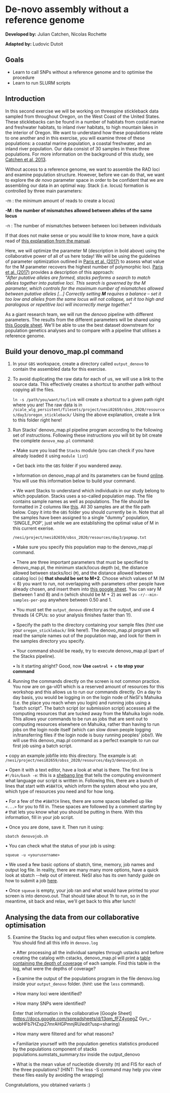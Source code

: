 # De-novo assembly without a reference genome

**Developed by:** Julian Catchen, Nicolas Rochette

**Adapted by:** Ludovic Dutoit

## Goals
  
  - Learn to call SNPs without a reference genome and to optimise the procedure
  - Learn to run SLURM scripts

## Introduction

In this second exercise we will be working on threespine stickleback data sampled from throughout Oregon, on the West Coast of the United States. These sticklebacks can be found in a number of habitats from costal marine and freshwater habitats, to inland river habitats, to high mountain lakes in the interior of Oregon. We want to understand how these populations relate to one another and in this exercise, you will examine three of these populations: a coastal marine population, a coastal freshwater, and an inland river population. Our data consist of 30 samples in these three populations. For more information on the background of this study, see [Catchen et al, 2013](https://onlinelibrary.wiley.com/doi/10.1111/mec.12330).

Without access to a reference genome, we want to assemble the RAD loci and examine population structure. However, before we can do that, we want to explore the *de novo* parameter space in order to be confident that we are assembling our data in an optimal way. Stack (i.e. locus) formation is controlled by three main parameters: 

-m :  the minimum amount of reads to create a locus)

**-M : the number of mismatches allowed between alleles of the same locus**

-n : The number of mismatches between between loci between individuals

If that does not make sense or you would like to know more, have a quick read of [this explanation from the manual](http://catchenlab.life.illinois.edu/stacks/param_tut.php).

Here, we will optimize the parameter M (description in bold above) using the collaborative power of all of us here today! We will be using the guidelines of parameter optimization outlined in [Paris et al. (2017)](https://besjournals.onlinelibrary.wiley.com/doi/epdf/10.1111/2041-210X.12775) to assess what value for the M parameter recovers the highest number of polymorphic loci. [Paris et al. (2017)](https://besjournals.onlinelibrary.wiley.com/doi/epdf/10.1111/2041-210X.12775) provides a description of this approach:  
*"After putative alleles are formed, stacks performs a search to match alleles together into putative loci. This search is governed by the M parameter, which controls for the maximum number of mismatches allowed between putative alleles [...] Correctly setting **M** requires a balance – set it too low and alleles from the same locus will not collapse, set it too high and paralogous or repetitive loci will incorrectly merge together."*

As a giant research team, we will run the *denovo* pipeline with different parameters. The results from the different parameters will be shared using [this Google sheet](https://docs.google.com/spreadsheets/d/13qm_fFZ4yoegZ6Gyc_-wobHFb7HZxp27mrAHGPmnjRU/edit#gid=0). We'll be able to use the best dataset downstream for population genetics analyses and to compare with a pipeline that utilises a reference genome.

## Build your denovo_map.pl command

1. In your ```GBS``` workspace, create a directory called ```output_denovo``` to contain the assembled data for this exercise.

2. To avoid duplicating the raw data for each of us, we will use a link to the source data. This effectively creates a shortcut to another path without copying all the files. 

    `ln -s /path/you/want/to/link` will create a shortcut to a given path right where you are! The raw data is in  ```/scale_wlg_persistent/filesets/project/nesi02659/obss_2020/resources/day3/oregon_stickleback/``` Using the above explanation, create a link to this folder right here!

3. Run Stacks’ denovo_map.pl pipeline program according to the following set of instructions. Following these instructions you will bit by bit create the complete `denovo_map.pl` command:
    
    • Make sure you load the ```Stacks``` module (you can check if you have already loaded it using `module list`)
    
    • Get back into the ```GBS``` folder if you wandered away.
    
    • Information on denovo_map.pl and its parameters can be found [online](http://catchenlab.life.illinois.edu/stacks/comp/denovo_map.php). You will use this information below to build your command.
    
    • We want Stacks to understand which individuals in our study belong to which population. Stacks uses a so-called population map. The file contains sample names as well as populations. The file should be formatted in 2 columns like [this](http://catchenlab.life.illinois.edu/stacks/manual/#popmap). All 30 samples are at the file path below. Copy it into the `GBS` folder you should currently be in. Note that all the samples have been assigned to a single "dummy" population, 'SINGLE_POP', just while we are establishing the optimal value of M in this current exerise. 
    
    ```/nesi/project/nesi02659/obss_2020/resources/day3/popmap.txt```

    • Make sure you specify this population map to the denovo_map.pl command.
    
    • There are three important parameters that must be specified to denovo_map.pl, the minimum stack/locus depth (`m`), the distance allowed between stacks/loci (`M`), and the distance allowed between catalog loci (`n`) **that should be set to M+2**. Choose which values of M (M < 8) you want to run, not overlapping with parameters other people have already chosen, and insert them into [this google sheet](https://docs.google.com/spreadsheets/d/13qm_fFZ4yoegZ6Gyc_-wobHFb7HZxp27mrAHGPmnjRU/edit#gid=0). You can vary M (between 1 and 8) and n (which should be M + 2) as well as `-r/--min-samples-per-pop` anywhere between 0.50 and 1.
    
    • You must set the `output_denovo` directory as the output, and use 4 threads (4 CPUs: so your analysis finishes faster than 1!).
        
    • Specify the path to the directory containing your sample files (*hint* use your `oregon_stickleback/` link here!). The denovo_map.pl program will read the sample names out of the population map, and look for them in the samples directory you specify.
       
    • Your command should be ready, try to execute denovo_map.pl (part of the Stacks pipeline). 

    • Is it starting alright?  Good, now  **Use `control + c` to stop your command**

5. Running the commands directly on the screen is not common practice. You now are on ga-vl01 which is a reserved amount of resources for this workshop and this allows us to run our commands directly. On a day to day basis, you would be logging in on the login node of NeSI's Mahuika (i.e. the place you reach when you login) and running jobs using a "batch script". The batch script (or submission script) accesses all the computing resources that are tucked away from the Mahuika login node. This allows your commands to be run as jobs that are sent out to computing resources elsewhere on Mahuika, rather than having to run jobs on the login node itself (which can slow down people logging in/transferring files if the login node is busy running peoples' jobs!). We will use this denovo_map.pl command as a perfect example to run our first job using a batch script.

  • copy an example jobfile into this directory. The example is at: ```/nesi/project/nesi02659/obss_2020/resources/day3/denovojob.sh```

  • Open it with a text editor, have a look at what is there. The first line is `#!/bin/bash -e`: this is a [shebang line](https://en.wikipedia.org/wiki/Shebang_(Unix)) that tells the computing environment what language our script is written in. Following this, there are a bunch of lines that start with `#SBATCH`, which inform the system about who you are, which type of resources you need and for how long.

  • For a few of the `#SBATCH` lines, there are some spaces labelled up like `<...>` for you to fill in. These spaces are followed by a comment starting by `#` that lets you know what you should be putting in there. With this information, fill in your job script.

  • Once you are done, save it. Then run it using:

    sbatch denovojob.sh


 • You can check what the status of your job is using:

    squeue -u <yourusername>
 
 • We used a few basic options of sbatch, time, memory, job names and output log file. In reality, there are many many more options, have a quick look at sbatch --help out of interest. NeSI also has its own handy guide on how to submit a job [here](https://support.nesi.org.nz/hc/en-gb/articles/360000684396-Submitting-your-first-job).

• Once `squeue` is empty, your job ran and what would have printed to your screen is into denovo.out. That should take about 1h to run, so in the meantime, sit back and relax, we'll get back to this after lunch!


## Analysing the data from our collaborative optimisation

5. Examine the Stacks log and output files when execution is complete. You should find all this info in `denovo.log`
    
    • After processing all the individual samples through ustacks and before creating the catalog with cstacks, denovo_map.pl   will print a [table containing the depth of coverage](http://catchenlab.life.illinois.edu/stacks/manual/#cov) of  each sample. Find this table in the log, what were the depths of coverage? 
    
    • Examine the output of the populations program in the file denovo.log inside your `output_denovo` folder. (*hint*: use the `less` command).
    
    • How many loci were identified?

    • How many SNPs were identified?

     Enter that information in the collaborative [Google Sheet](https://docs.google.com/spreadsheets/d/13qm_fFZ4yoegZ
     Gyc_-wobHFb7HZxp27mrAHGPmnjRU/edit?usp=sharing)
    
    • How many were filtered and for what reasons?
    
    • Familiarize yourself with the population genetics statistics produced by the populations component of stacks populations.sumstats_summary.tsv inside the output_denovo
    
    • What is the mean value of nucleotide diversity (π) and FIS for each of the three
        populations? [HINT: The less -S command may help you view these files easily by avoiding the wrapping]


Congratulations, you obtained variants :)
